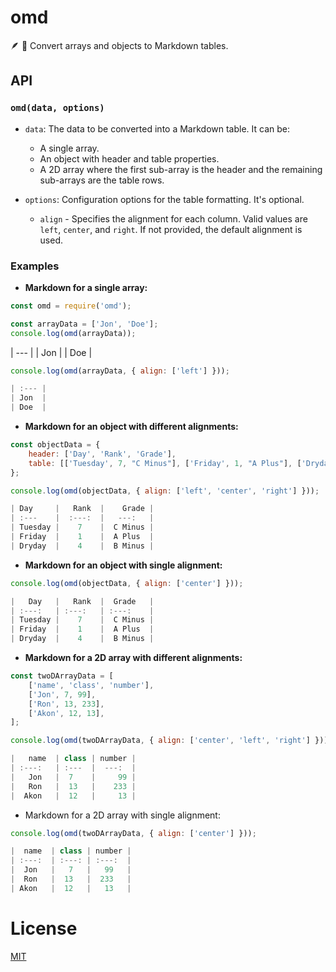# omd

:feather: :feet: Convert arrays and objects to Markdown tables.

## API

### `omd(data, options)`

- `data`: The data to be converted into a Markdown table. It can be:
    - A single array.
    - An object with header and table properties.
    - A 2D array where the first sub-array is the header and the remaining sub-arrays are the table rows.

- `options`: Configuration options for the table formatting. It's optional.
    - `align` - Specifies the alignment for each column. Valid values are `left`, `center`, and `right`. If not provided, the default alignment is used.


### Examples

- __Markdown for a single array:__

```js
const omd = require('omd');

const arrayData = ['Jon', 'Doe'];
console.log(omd(arrayData));
```

| --- |
| Jon |
| Doe |

```js
console.log(omd(arrayData, { align: ['left'] }));

| :--- |
| Jon  |
| Doe  |
```

- __Markdown for an object with different alignments:__

```js
const objectData = {
    header: ['Day', 'Rank', 'Grade'],
    table: [['Tuesday', 7, "C Minus"], ['Friday', 1, "A Plus"], ['Dryday', 4, "B Minus"]],
};

console.log(omd(objectData, { align: ['left', 'center', 'right'] }));

| Day     |   Rank  |    Grade |
| :---    |  :---:  |   ---:   |
| Tuesday |    7    |  C Minus |
| Friday  |    1    |  A Plus  |
| Dryday  |    4    |  B Minus |
```

- __Markdown for an object with single alignment:__

```js
console.log(omd(objectData, { align: ['center'] }));

|   Day   |   Rank  |  Grade   |
| :---:   | :---:   | :---:    |
| Tuesday |    7    |  C Minus |
| Friday  |    1    |  A Plus  |
| Dryday  |    4    |  B Minus |
```

- __Markdown for a 2D array with different alignments:__

```js
const twoDArrayData = [
    ['name', 'class', 'number'],
    ['Jon', 7, 99],
    ['Ron', 13, 233],
    ['Akon', 12, 13],
];

console.log(omd(twoDArrayData, { align: ['center', 'left', 'right'] }));

|   name  | class | number |
| :---:   | :---  |  ---:  |
|   Jon   |  7    |     99 |
|   Ron   |  13   |    233 |
|  Akon   |  12   |     13 |
```

- Markdown for a 2D array with single alignment:

```js
console.log(omd(twoDArrayData, { align: ['center'] }));

|  name  | class | number |
| :---:  | :---: | :---:  |
|  Jon   |   7   |   99   |
|  Ron   |  13   |  233   |
| Akon   |  12   |   13   |
```

# License

[MIT](LICENSE)
